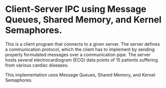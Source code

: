 # Client-Server IPC using Message Queues, Shared Memory, and Kernel Semaphores.

This is a client program that connects to a given server. The server defines a communication protocol, which the client has to implement by sending properly formulated messages over a communication pipe. The server hosts several electrocardiogram (ECG) data points of 15 patients suffering from various cardiac diseases.

This implementation uses Message Queues, Shared Memory, and Kernel Semaphores. 
